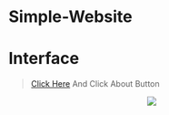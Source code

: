 # Simple-Website

# Interface 
> [Click Here](https://rishmikasandanuofficial.on.drv.tw/ImRishmika/Main.html) And Click About Button
<p align="center"><a href="https://rishmikasandanuofficial.on.drv.tw/ImRishmika/About.html"><img src="https://telegra.ph/file/f0332d72df264ca4a8773.png"></a></p>

